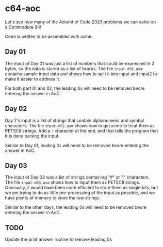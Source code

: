 # c64-aoc
Let's see how many of the Advent of Code 2020 problems we can solve on a Commodore 64!

Code is written to be assembled with acme.

## Day 01

The input of Day 01 was just a list of numbers that could be expressed in 2 bytes, so the data is stored as a list of !words. The file `input-d01.asm` contains sample input data and shows how to split it into input and input2 to make it easier to address it.

For both part 01 and 02, the leading 0s will need to be removed beore entering the answer in AoC.


## Day 02
Day 2's input is a list of strings that contain alphanumeric and symbol characters. The file `input-d02.asm` shows how to get acme to treat them as PETSCII strings. Add a `!` character at the end, and that tells the program that it is done parsing the input. 

Similar to Day 01, leading 0s will need to be removed beore entering the answer in AoC.

## Day 03

The input of Day 03 was a list of strings containing "#" or "." characters. The file `input-d03.asm` shows how to input them as PETSCII strings.  Obviously, it would have been more efficient to store them as single bits, but we are trying to do as little pre-processing of the input as possible, and we have plenty of memory to store the raw strings.

Similar to the other days, the leading 0s will need to be removed beore entering the answer in AoC.

## TODO

Update the print answer routine to remove leading 0s
